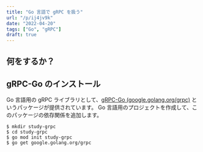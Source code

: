 ```yaml
---
title: "Go 言語で gRPC を扱う"
url: "/p/ij4jv9k"
date: "2022-04-20"
tags: ["Go", "gRPC"]
draft: true
---
```


何をするか？
----

gRPC-Go のインストール
----

Go 言語用の gRPC ライブラリとして、[gRPC-Go (google.golang.org/grpc)](https://pkg.go.dev/google.golang.org/grpc) というパッケージが提供されています。
Go 言語用のプロジェクトを作成して、このパッケージの依存関係を追加します。

```console
$ mkdir study-grpc
$ cd study-grpc
$ go mod init study-grpc
$ go get google.golang.org/grpc
```
